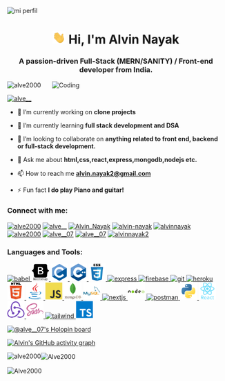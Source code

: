 ![mi perfil](https://res.cloudinary.com/superfolio/image/upload/v1620689979/68747470733a2f2f692e70696e696d672e636f6d2f6f726967696e616c732f63362f33332f63322f63363333633230656465383266306530636564376435373064626533613166332e676966_yjuh2s.gif)

# <h1 align="center"><img src="https://raw.githubusercontent.com/ABSphreak/ABSphreak/master/gifs/Hi.gif" width="30px"> Hi, I'm Alvin Nayak</h1>

<h3 align="center">A passion-driven Full-Stack (MERN/SANITY) / Front-end developer from India.</h3>

<img align="right" alt="Coding" width="400" src="https://i.pinimg.com/originals/e8/f4/53/e8f453469a3ec97ecd354df465d73913.gif">

<p align="left"> <img src="https://komarev.com/ghpvc/?username=alve2000&label=Profile%20views&color=0e75b6&style=flat" alt="alve2000" /> </p>

<p align="left"> <a href="https://twitter.com/alve__" target="blank"><img src="https://img.shields.io/twitter/follow/alve__?logo=twitter&style=for-the-badge" alt="alve__" /></a> </p>

- 🔭 I’m currently working on **clone projects**

- 🌱 I’m currently learning **full stack development and DSA**

- 👯 I’m looking to collaborate on **anything related to front end, backend or full-stack development.**

- 💬 Ask me about **html,css,react,express,mongodb,nodejs etc.**

- 📫 How to reach me **alvin.nayak2@gmail.com**

- ⚡ Fun fact **I do play Piano and guitar!**


<h3 align="left">Connect with me:</h3>
<p align="left">
<a href="https://dev.to/alve2000" target="blank"><img align="center" src="https://raw.githubusercontent.com/rahuldkjain/github-profile-readme-generator/master/src/images/icons/Social/devto.svg" alt="alve2000" height="30" width="40" /></a>
<a href="https://twitter.com/alve__" target="blank"><img align="center" src="https://raw.githubusercontent.com/rahuldkjain/github-profile-readme-generator/master/src/images/icons/Social/twitter.svg" alt="alve__" height="30" width="40" /></a>
<a href='mailto:avideait@gmail.com' target='blank'><img src="https://external-content.duckduckgo.com/iu/?u=https%3A%2F%2Fpnggrid.com%2Fwp-content%2Fuploads%2F2021%2F04%2FGmail-Transparent-Logo-1536x1152.png&f=1&nofb=1&ipt=d4d32acf8d55d252fe0ef004666261383b8e25c7486d0764d738e2ad10c11515&ipo=images.png" align="center" height="30" alt="Alvin_Nayak" /></a>
<a href="https://linkedin.com/in/alvin-nayak" target="blank"><img align="center" src="https://raw.githubusercontent.com/rahuldkjain/github-profile-readme-generator/master/src/images/icons/Social/linked-in-alt.svg" alt="alvin-nayak" height="30" width="40" /></a>
<a href="https://stackoverflow.com/users/alvinnayak" target="blank"><img align="center" src="https://raw.githubusercontent.com/rahuldkjain/github-profile-readme-generator/master/src/images/icons/Social/stack-overflow.svg" alt="alvinnayak" height="30" width="40" /></a>
<a href="https://codesandbox.com/alve2000" target="blank"><img align="center" src="https://raw.githubusercontent.com/rahuldkjain/github-profile-readme-generator/master/src/images/icons/Social/codesandbox.svg" alt="alve2000" height="30" width="40" /></a>
<a href="https://instagram.com/alve__07" target="blank"><img align="center" src="https://raw.githubusercontent.com/rahuldkjain/github-profile-readme-generator/master/src/images/icons/Social/instagram.svg" alt="alve__07" height="30" width="40" /></a>
<a href="https://www.leetcode.com/alve__07" target="blank"><img align="center" src="https://raw.githubusercontent.com/rahuldkjain/github-profile-readme-generator/master/src/images/icons/Social/leet-code.svg" alt="alve__07" height="30" width="40" /></a>
<a href="https://auth.geeksforgeeks.org/user/alvinnayak2" target="blank"><img align="center" src="https://raw.githubusercontent.com/rahuldkjain/github-profile-readme-generator/master/src/images/icons/Social/geeks-for-geeks.svg" alt="alvinnayak2" height="30" width="40" /></a>
</p>

<h3 align="left">Languages and Tools:</h3>
<p align="left"> <a href="https://babeljs.io/" target="_blank" rel="noreferrer"> <img src="https://external-content.duckduckgo.com/iu/?u=https%3A%2F%2Flogos-download.com%2Fwp-content%2Fuploads%2F2021%2F01%2FBabel_Logo.png&f=1&nofb=1&ipt=3cd9ff6c7aa8972862d4805b0c82b63fa80baec34925d70e1863776b4d5d9886&ipo=images.svg" alt="babel" width="90" height="30"/> </a> <a href="https://getbootstrap.com" target="_blank" rel="noreferrer"> <img src="https://raw.githubusercontent.com/devicons/devicon/master/icons/bootstrap/bootstrap-plain-wordmark.svg" alt="bootstrap" width="40" height="40"/> </a> <a href="https://www.cprogramming.com/" target="_blank" rel="noreferrer"> <img src="https://raw.githubusercontent.com/devicons/devicon/master/icons/c/c-original.svg" alt="c" width="40" height="40"/> </a> <a href="https://www.w3schools.com/cpp/" target="_blank" rel="noreferrer"> <img src="https://raw.githubusercontent.com/devicons/devicon/master/icons/cplusplus/cplusplus-original.svg" alt="cplusplus" width="40" height="40"/> </a> <a href="https://www.w3schools.com/css/" target="_blank" rel="noreferrer"> <img src="https://raw.githubusercontent.com/devicons/devicon/master/icons/css3/css3-original-wordmark.svg" alt="css3" width="40" height="40"/> </a> <a href="https://expressjs.com" target="_blank" rel="noreferrer"> <img src="https://external-content.duckduckgo.com/iu/?u=https%3A%2F%2Fwww.mementotech.in%2Fassets%2Fimages%2Ficons%2Fexpress.png&f=1&nofb=1&ipt=cec8484a09a6ae071ec4b92645456c6bd41556bcca96680d00860ff2c1e6bf06&ipo=images.svg" alt="express" width="40" height="40"/> </a> <a href="https://firebase.google.com/" target="_blank" rel="noreferrer"> <img src="https://www.vectorlogo.zone/logos/firebase/firebase-icon.svg" alt="firebase" width="40" height="40"/> </a> <a href="https://git-scm.com/" target="_blank" rel="noreferrer"> <img src="https://www.vectorlogo.zone/logos/git-scm/git-scm-icon.svg" alt="git" width="40" height="40"/> </a> <a href="https://heroku.com" target="_blank" rel="noreferrer"> <img src="https://www.vectorlogo.zone/logos/heroku/heroku-icon.svg" alt="heroku" width="40" height="40"/> </a> <a href="https://www.w3.org/html/" target="_blank" rel="noreferrer"> <img src="https://raw.githubusercontent.com/devicons/devicon/master/icons/html5/html5-original-wordmark.svg" alt="html5" width="40" height="40"/> </a> <a href="https://www.java.com" target="_blank" rel="noreferrer"> <img src="https://raw.githubusercontent.com/devicons/devicon/master/icons/java/java-original.svg" alt="java" width="40" height="40"/> </a> <a href="https://developer.mozilla.org/en-US/docs/Web/JavaScript" target="_blank" rel="noreferrer"> <img src="https://raw.githubusercontent.com/devicons/devicon/master/icons/javascript/javascript-original.svg" alt="javascript" width="40" height="40"/> </a> <a href="https://www.mongodb.com/" target="_blank" rel="noreferrer"> <img src="https://raw.githubusercontent.com/devicons/devicon/master/icons/mongodb/mongodb-original-wordmark.svg" alt="mongodb" width="40" height="40"/> </a> <a href="https://www.mysql.com/" target="_blank" rel="noreferrer"> <img src="https://raw.githubusercontent.com/devicons/devicon/master/icons/mysql/mysql-original-wordmark.svg" alt="mysql" width="40" height="40"/> </a> <a href="https://nextjs.org/" target="_blank" rel="noreferrer"> <img src="https://external-content.duckduckgo.com/iu/?u=https%3A%2F%2Fbuttercms.com%2Fstatic%2Fimages%2Ftech_banners%2FNextjs.b8a717322c08.png&f=1&nofb=1&ipt=27444865f814407d6382ac0fb657b6b67e46a30b246b4784f29cca17c03d75d1&ipo=images.svg" alt="nextjs" width="80" height="40"/> </a> <a href="https://nodejs.org" target="_blank" rel="noreferrer"> <img src="https://raw.githubusercontent.com/devicons/devicon/master/icons/nodejs/nodejs-original-wordmark.svg" alt="nodejs" width="40" height="40"/> </a> <a href="https://postman.com" target="_blank" rel="noreferrer"> <img src="https://www.vectorlogo.zone/logos/getpostman/getpostman-icon.svg" alt="postman" width="40" height="40"/> </a> <a href="https://www.python.org" target="_blank" rel="noreferrer"> <img src="https://raw.githubusercontent.com/devicons/devicon/master/icons/python/python-original.svg" alt="python" width="40" height="40"/> </a> <a href="https://reactjs.org/" target="_blank" rel="noreferrer"> <img src="https://raw.githubusercontent.com/devicons/devicon/master/icons/react/react-original-wordmark.svg" alt="react" width="40" height="40"/> </a> <a href="https://redux.js.org" target="_blank" rel="noreferrer"> <img src="https://raw.githubusercontent.com/devicons/devicon/master/icons/redux/redux-original.svg" alt="redux" width="40" height="40"/> </a> <a href="https://sass-lang.com" target="_blank" rel="noreferrer"> <img src="https://raw.githubusercontent.com/devicons/devicon/master/icons/sass/sass-original.svg" alt="sass" width="40" height="40"/> </a> <a href="https://tailwindcss.com/" target="_blank" rel="noreferrer"> <img src="https://www.vectorlogo.zone/logos/tailwindcss/tailwindcss-icon.svg" alt="tailwind" width="40" height="40"/> </a> <a href="https://www.typescriptlang.org/" target="_blank" rel="noreferrer"> <img src="https://raw.githubusercontent.com/devicons/devicon/master/icons/typescript/typescript-original.svg" alt="typescript" width="40" height="40"/> </a> </p>

[![@alve__07's Holopin board](https://holopin.me/alve__07)](https://holopin.io/@alve__07)

[![Alvin's GitHub activity graph](https://activity-graph.herokuapp.com/graph?username=Alve2000&&theme=xcode)](https://github.com/Alve2000)

<p><img align="left" src="https://github-readme-stats.vercel.app/api/top-langs?username=Alve2000&show_icons=true&locale=en&layout=compact&theme=tokyonight" alt="alve2000" /></p> 

<p><img align="center" src="https://github-readme-stats.vercel.app/api?username=Alve2000&show_icons=true&locale=en&theme=tokyonight" alt="Alve2000" /></p>

<p><img align="center" src="https://github-readme-streak-stats.herokuapp.com/?user=Alve2000&&theme=tokyonight" alt="Alve2000" /></p>
